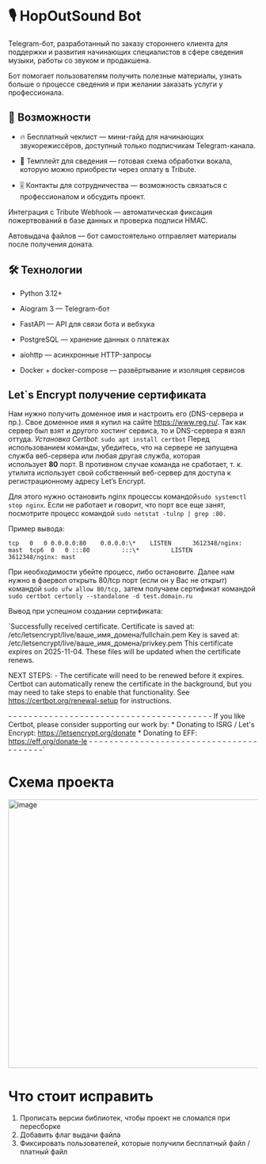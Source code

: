 # 🎙 HopOutSound Bot
Telegram-бот, разработанный по заказу стороннего клиента для поддержки и развития начинающих специалистов в сфере сведения музыки, работы со звуком и продакшена.

Бот помогает пользователям получить полезные материалы, узнать больше о процессе сведения и при желании заказать услуги у профессионала.
## 📌 Возможности
- 🔥 Бесплатный чеклист — мини-гайд для начинающих звукорежиссёров, доступный только подписчикам Telegram-канала.

- 💽 Темплейт для сведения — готовая схема обработки вокала, которую можно приобрести через оплату в Tribute.

- 🎚 Контакты для сотрудничества — возможность связаться с профессионалом и обсудить проект.

Интеграция с Tribute Webhook — автоматическая фиксация пожертвований в базе данных и проверка подписи HMAC.

Автовыдача файлов — бот самостоятельно отправляет материалы после получения доната.

## 🛠 Технологии
- Python 3.12+

- Aiogram 3 — Telegram-бот

- FastAPI — API для связи бота и вебхука

- PostgreSQL — хранение данных о платежах

- aiohttp — асинхронные HTTP-запросы

- Docker + docker-compose — развёртывание и изоляция сервисов

## Let\`s Encrypt получение сертификата
Нам нужно получить доменное имя и настроить его (DNS-сервера и пр.). Свое доменное имя я купил на сайте https://www.reg.ru/. Так как сервер был взят и другого хостинг сервиса, то и DNS-сервера я взял оттуда.
*Установка Certbot*:
```sudo apt install certbot```
Перед использованием команды, убедитесь, что на сервере не запущена служба веб-сервера или любая другая служба, которая использует **80** порт. В противном случае команда не сработает, т. к. утилита использует свой собственный веб-сервер для доступа к регистрационному адресу Let’s Encrypt.

Для этого нужно остановить nginx процессы командой`sudo systemctl stop nginx`. Если не работает и говорит, что порт все еще занят, посмотрите процесс командой  `sudo netstat -tulnp | grep :80.`

Пример вывода:

`tcp   0   0 0.0.0.0:80    0.0.0.0:\*    LISTEN      3612348/nginx: mast 
tcp6  0   0 :::80         :::\*         LISTEN      3612348/nginx: mast`

При необходимости убейте процесс, либо остановите.
Далее нам нужно в фаервол открыть 80/tcp порт (если он у Вас не открыт) командой `sudo ufw allow 80/tcp,` затем получаем сертификат командой `sudo certbot certonly --standalone -d test.domain.ru`

Вывод при успешном создании сертификата:

`Successfully received certificate.
Certificate is saved at: /etc/letsencrypt/live/ваше_имя_домена/fullchain.pem
Key is saved at:         /etc/letsencrypt/live/ваше_имя_домена/privkey.pem
This certificate expires on 2025-11-04.
These files will be updated when the certificate renews.

NEXT STEPS:
\- The certificate will need to be renewed before it expires. Certbot can automatically renew the certificate in the background, but you may need to take steps to enable that functionality. See https://certbot.org/renewal-setup for instructions.

\- - - - - - - - - - - - - - - - - - - - - - - - - - - - - - - - - - - - - - - -
If you like Certbot, please consider supporting our work by:
 \* Donating to ISRG / Let's Encrypt:   https://letsencrypt.org/donate
 \* Donating to EFF:                    https://eff.org/donate-le
\- - - - - - - - - - - - - - - - - - - - - - - - - - - - - - - - - - - - - - - -`


# Схема проекта
<img width="1286" height="542" alt="image" src="https://github.com/user-attachments/assets/f240d21f-c345-40c4-9057-66955343d979" />



# Что стоит исправить
1) Прописать версии библиотек, чтобы проект не сломался при пересборке
2) Добавить флаг выдачи файла
3) Фиксировать пользователей, которые получили бесплатный файл / платный файл
